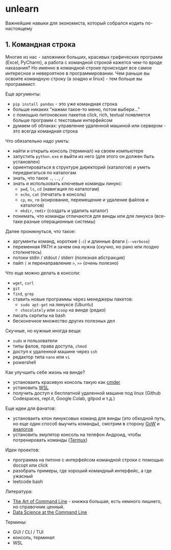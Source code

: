 # unlearn

Важнейшие навыки для экономиста, который собрался кодить по-настоящему

## 1. Командная строка

Многие из нас - заложники больших, красивых графических программ (Excel, PyCharm), а работа с командной строкой кажется чем-то вроде наказания?
Но именно в командной строке происходит все самое интересное и невероятное в программировании.
Чем раньше вы освоите командную строку (а зоадно и linux) - тем больше вы программист.

Еще аргументы:

- `pip install pandas` - это уже командная строка
- больше никаких "нажми такое-то меню, потом выбери..."
- с помощью питоновских пакетов click, rich, textual появляется больше программ с текстовым интерфейсом
- думаем об облаках: управление удаленной машиной или сервером - это всегда командная строка

Что обязательно надо уметь:

- найти и открыть консоль (терминал) на своем компьютере
- запустить `python.exe` и выйти из него (для этого он должен быть установлен)
- ориентироваться в структуре директорий (каталогов) и уметь передвигаться по каталогам
- знать, что такое `.`, `..`, `/` 
- знать и использовать ключевые команды линукс: 
  - `pwd`, `ls`, `cd` (навигация по каталогам)
  - `echo`, `cat` (печатать в консоль)
  - `cp`, `mv`, `rm` (коирование, перемещение и удаление файлов и каталогов)
  - `mkdir`, `rmdir` (создать и удалить каталог)   
- понимать, что команды отличаются для винды или для линукса (все-таки разные операционные системы)  
  
Далее проникнуться, что такое:

- аргументы команд, короткие (`-с`) и длинные флаги (`--verbose`) 
- переменная PATH и зачем она нужна (скучно, но рано или поздно столкнетесь)
- потоки stdin / stdout / stderr (полезная абстракция)
- пайп `|` и перенаправление `>`, `>>` (очень полезно)

Что еще можно делать в консоли:

- `wget`, `curl`
- `git`
- `find`, `grep`
- ставить новые программы через менеджеры пакетов:
  - `sudo apt-get` на линуксе (Ubuntu)
  - `chocolately` или `scoop` на винде (редко)
- писать скрпиты на bash
- бесконечное множество других полезных дел 

Скучные, но нужные иногда вещи:

- `sudo` и пользователи
- типы фалов, права доступа, `chmod`
- доступ к удаленной машине через `ssh`
- редактор типа `nano` или `vi`
- powershell

Как улучшить себе жизнь на винде?

- установаить красивую консоль такую как [cmder](https://cmder.app/)
- установить [WSL](https://learn.microsoft.com/ru-ru/windows/wsl/install)
- получить доступ к бесплатной удаленной машине под linux (Github Codespaces, repl.it, Google Colab, gitpod и т.д.)

Еще идеи для фанатов:

- установаить клон линуксовых команд для винды (это обходной путь, но еще один способ выучить команды),
  смотрим в сторону [GoW](https://github.com/bmatzelle/gow/wiki) и [аналогов](https://github.com/bmatzelle/gow/wiki)
- установить эмулятор консоль на телефон Андроид, чтобы потренировать команды ([Termux](https://termux.dev/en/)) 

Идеи проектов:

- программа на питоне с интерфейсом командной строки с помощью docopt или click
- разобрать примеры, где хороший командный интерфейс, а где ужасный
- leetcode bash

Литература:

- [The Art of Command Line](https://github.com/jlevy/the-art-of-command-line) - книжка большая, есть немного лишнего, но справочник ценный. 
- [Data Science at the Command Line](https://datascienceatthecommandline.com/)

Термины:

- GUI / CLI / TUI
- консоль, терминал
- WSL
